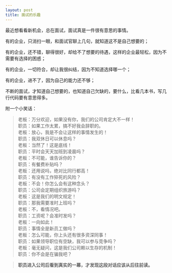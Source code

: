 ```yaml
---
layout: post
title: 面试的乐趣
---
```


最近想看看新机会，总在面试，面试真是一件很有意思的事情。

<!--more-->

有的企业，只消扫一眼，和面试官聊上几句，就知道这不是自己想要的；

有的企业，还不错，聊得很好，却给不了想要的待遇，这样的企业最轻松，因为不需要有选择的困惑；

有的企业，一切符合，却让我很纠结，因为不知道选择哪一个；

有的企业，进不了，因为自己的能力还不够；

不断的面试，才知道自己想要的，也知道自己欠缺的，要什么，比看几本书，写几行代码要有意思得多。

附一个小笑话：

> 老板：万分欢迎，如果没有你，我们的公司肯定大不一样！<br />
> 职员：如果工作太累，搞不好我会辞职的。<br />
> 老板：放心，我是不会让这样的事情发生的！<br />
> 职员：我双休日可以休息吗？<br />
> 老板：当然了！这是底线！<br />
> 职员：平时会天天加班到凌晨吗？<br />
> 老板：不可能，谁告诉你的？<br />
> 职员：有餐费补贴吗？<br />
> 老板：还用说吗，绝对比同行都高！<br />
> 职员：有没有工作猝死的风险？<br />
> 老板：不会！你怎么会有这种念头？<br />
> 职员：公司会定期组织旅游吗？<br />
> 老板：这是我们的明文规定！<br />
> 职员：那我需要准时上班吗？<br />
> 老板：不，看情况吧。<br />
> 职员：工资呢？会准时发吗？<br />
> 老板：一向如此！<br />
> 职员：事情全是新员工做吗？<br />
> 老板：怎么可能，你上头还有很多资深同事！<br />
> 职员：如果领导职位有空缺，我可以参与竞争吗？<br />
> 老板：毫无疑问，这是我们公司赖以生存的机制！<br />
> 职员：你不会是在骗我吧？<br />

> **职员进入公司后看到真实的一幕，才发现这段对话应该从后往前读。**<br />


